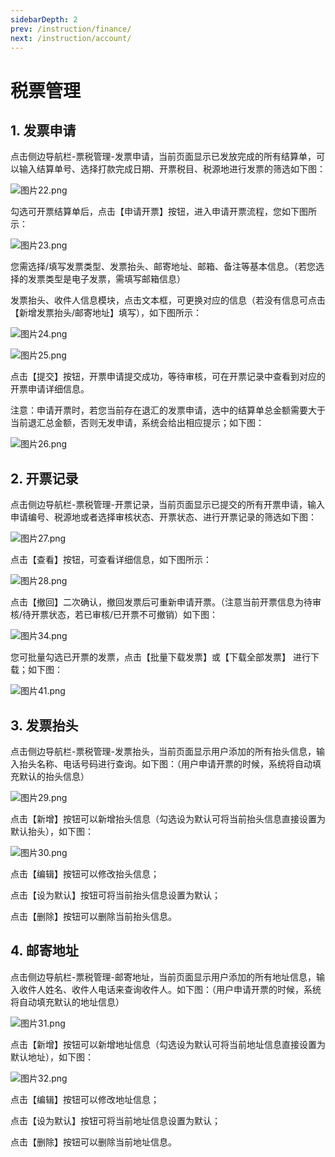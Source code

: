 ```yaml
---
sidebarDepth: 2
prev: /instruction/finance/
next: /instruction/account/
---
```


# 税票管理

## 1. 发票申请

点击侧边导航栏-票税管理-发票申请，当前页面显示已发放完成的所有结算单，可以输入结算单号、选择打款完成日期、开票税目、税源地进行发票的筛选如下图：

![图片22.png](../static/img22.png)

勾选可开票结算单后，点击【申请开票】按钮，进入申请开票流程，您如下图所示：

![图片23.png](../static/img23.png)

您需选择/填写发票类型、发票抬头、邮寄地址、邮箱、备注等基本信息。（若您选择的发票类型是电子发票，需填写邮箱信息）

发票抬头、收件人信息模块，点击文本框，可更换对应的信息（若没有信息可点击【新增发票抬头/邮寄地址】填写），如下图所示：

![图片24.png](../static/img24.png)

![图片25.png](../static/img25.png)

点击【提交】按钮，开票申请提交成功，等待审核，可在开票记录中查看到对应的开票申请详细信息。

注意：申请开票时，若您当前存在退汇的发票申请，选中的结算单总金额需要大于当前退汇总金额，否则无发申请，系统会给出相应提示；如下图：

![图片26.png](../static/img26.png)

## 2. 开票记录

点击侧边导航栏-票税管理-开票记录，当前页面显示已提交的所有开票申请，输入申请编号、税源地或者选择审核状态、开票状态、进行开票记录的筛选如下图：

![图片27.png](../static/img27.png)

点击【查看】按钮，可查看详细信息，如下图所示：

![图片28.png](../static/img28.png)

点击【撤回】二次确认，撤回发票后可重新申请开票。（注意当前开票信息为待审核/待开票状态，若已审核/已开票不可撤销）如下图：

![图片34.png](../static/img34.png)

您可批量勾选已开票的发票，点击【批量下载发票】或【下载全部发票】 进行下载；如下图：

![图片41.png](../static/img41.png)

## 3. 发票抬头

点击侧边导航栏-票税管理-发票抬头，当前页面显示用户添加的所有抬头信息，输入抬头名称、电话号码进行查询。如下图：（用户申请开票的时候，系统将自动填充默认的抬头信息）

![图片29.png](../static/img29.png)

点击【新增】按钮可以新增抬头信息（勾选设为默认可将当前抬头信息直接设置为默认抬头），如下图：

![图片30.png](../static/img30.png)

点击【编辑】按钮可以修改抬头信息；

点击【设为默认】按钮可将当前抬头信息设置为默认；

点击【删除】按钮可以删除当前抬头信息。

## 4. 邮寄地址

点击侧边导航栏-票税管理-邮寄地址，当前页面显示用户添加的所有地址信息，输入收件人姓名、收件人电话来查询收件人。如下图：（用户申请开票的时候，系统将自动填充默认的地址信息）


![图片31.png](../static/img31.png)

点击【新增】按钮可以新增地址信息（勾选设为默认可将当前地址信息直接设置为默认地址），如下图：

![图片32.png](../static/img32.png)

点击【编辑】按钮可以修改地址信息；

点击【设为默认】按钮可将当前地址信息设置为默认；

点击【删除】按钮可以删除当前地址信息。
